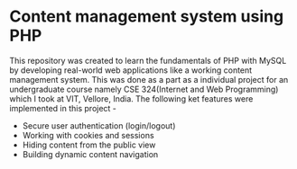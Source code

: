 # Content management system using PHP
This repository was created to learn the fundamentals of PHP with MySQL by developing
real-world web applications like a working content management system.
This was done as a part as a individual project for an undergraduate course namely CSE 324(Internet and Web Programming) 
which I took at VIT, Vellore, India.
The following ket features were implemented in this project -
* Secure user authentication (login/logout)
* Working with cookies and sessions
* Hiding content from the public view
* Building dynamic content navigation
